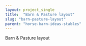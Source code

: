 ```yaml
---
layout: project_single
title:  "Barn & Pasture layout"
slug: "barn-pasture-layout"
parent: "horse-barn-ideas-stables"
---
```

Barn & Pasture layout